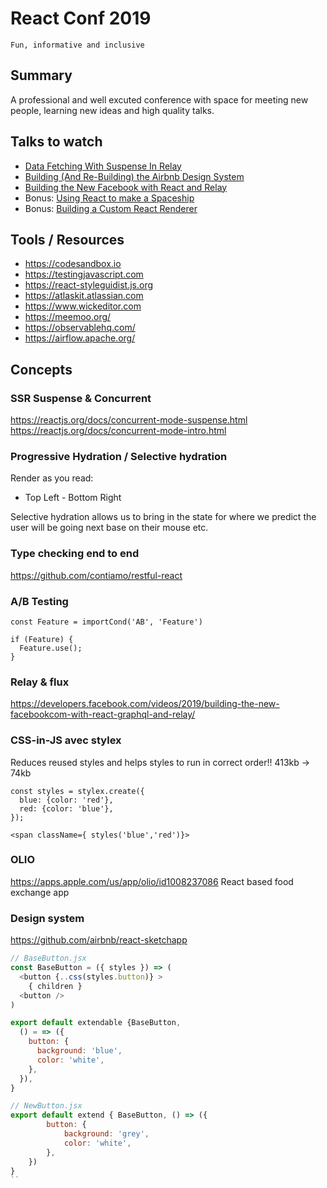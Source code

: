 # React Conf 2019

	Fun, informative and inclusive

## Summary
A professional and well excuted conference with space for meeting new people, learning new ideas and high quality talks.

## Talks to watch
- [Data Fetching With Suspense In Relay](https://www.youtube.com/watch?v=Tl0S7QkxFE4)
- [Building (And Re-Building) the Airbnb Design System](https://www.youtube.com/watch?v=fHQ1WSx41CA)
- [Building the New Facebook with React and Relay](https://www.youtube.com/watch?v=9JZHodNR184)
- Bonus: [Using React to make a Spaceship](https://www.youtube.com/watch?v=aV0uOPWHKt4)
- Bonus: [Building a Custom React Renderer](https://www.youtube.com/watch?v=CGpMlWVcHok)

## Tools / Resources
- https://codesandbox.io
- https://testingjavascript.com
- https://react-styleguidist.js.org
- https://atlaskit.atlassian.com
- https://www.wickeditor.com
- https://meemoo.org/
- https://observablehq.com/
- https://airflow.apache.org/

## Concepts

### SSR Suspense & Concurrent
https://reactjs.org/docs/concurrent-mode-suspense.html
https://reactjs.org/docs/concurrent-mode-intro.html

### Progressive Hydration / Selective hydration
Render as you read: 
* Top Left - Bottom Right

Selective hydration allows us to bring in the state for where we predict the user will be going next base on their mouse etc.

### Type checking end to end
https://github.com/contiamo/restful-react

### A/B Testing
```
const Feature = importCond('AB', 'Feature')

if (Feature) {
  Feature.use();
}
```

### Relay & flux
https://developers.facebook.com/videos/2019/building-the-new-facebookcom-with-react-graphql-and-relay/

### CSS-in-JS avec stylex
Reduces reused styles and helps styles to run in correct order!! 413kb -> 74kb
```
const styles = stylex.create({
  blue: {color: 'red'},
  red: {color: 'blue'},
});

<span className={ styles('blue','red')}>
```

### OLIO
https://apps.apple.com/us/app/olio/id1008237086
React based food exchange app

### Design system
https://github.com/airbnb/react-sketchapp

``` js
// BaseButton.jsx
const BaseButton = ({ styles }) => (
  <button {..css(styles.button)} >
    { children }
  <button />
)
```
``` js
export default extendable {BaseButton, 
  () = => ({
    button: {
      background: 'blue',
      color: 'white',
    },
  }),
}
```
``` js
// NewButton.jsx
export default extend { BaseButton, () => ({
		button: {
			background: 'grey',
			color: 'white',
		},
	})
}
``
